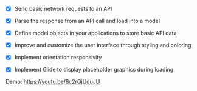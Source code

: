 -[x] Send basic network requests to an API

-[x] Parse the response from an API call and load into a model

-[x] Define model objects in your applications to store basic API data

-[x] Improve and customize the user interface through styling and coloring

-[x] Implement orientation responsivity

-[x] Implement Glide to display placeholder graphics during loading


Demo: https://youtu.be/6c2rQjUduJU
